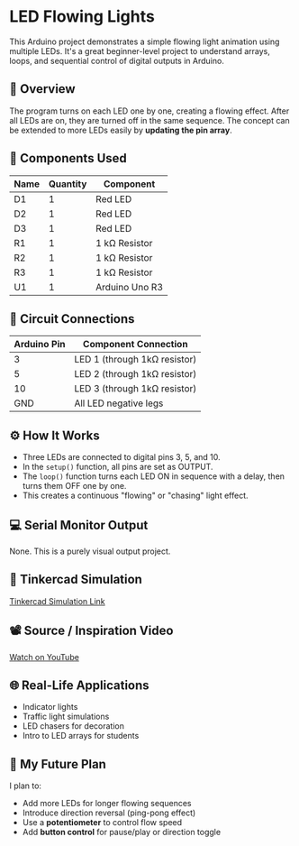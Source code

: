 # LED Flowing Lights

This Arduino project demonstrates a simple flowing light animation using multiple LEDs. It's a great beginner-level project to understand arrays, loops, and sequential control of digital outputs in Arduino.

## 🧾 Overview

The program turns on each LED one by one, creating a flowing effect. After all LEDs are on, they are turned off in the same sequence. The concept can be extended to more LEDs easily by **updating the pin array**.

## 🔩 Components Used

| Name | Quantity | Component      |
|------|----------|----------------|
| D1   | 1        | Red LED        |
| D2   | 1        | Red LED        |
| D3   | 1        | Red LED        |
| R1   | 1        | 1 kΩ Resistor  |
| R2   | 1        | 1 kΩ Resistor  |
| R3   | 1        | 1 kΩ Resistor  |
| U1   | 1        | Arduino Uno R3 |

## 🔌 Circuit Connections

| Arduino Pin | Component Connection |
|-------------|----------------------|
| 3           | LED 1 (through 1kΩ resistor) |
| 5           | LED 2 (through 1kΩ resistor) |
| 10          | LED 3 (through 1kΩ resistor) |
| GND         | All LED negative legs |

## ⚙️ How It Works

- Three LEDs are connected to digital pins 3, 5, and 10.
- In the `setup()` function, all pins are set as OUTPUT.
- The `loop()` function turns each LED ON in sequence with a delay, then turns them OFF one by one.
- This creates a continuous "flowing" or "chasing" light effect.

## 💻 Serial Monitor Output

None. This is a purely visual output project.

## 🔗 Tinkercad Simulation

[Tinkercad Simulation Link](https://www.tinkercad.com/things/9J4YeV8S7pe-led-flowing-lights)

## 📽️ Source / Inspiration Video

[Watch on YouTube](https://youtu.be/jfH_3k5It7o?si=unf2O_yU_yfyFHDn)

## 🌐 Real-Life Applications

- Indicator lights
- Traffic light simulations
- LED chasers for decoration
- Intro to LED arrays for students

## 🧠 My Future Plan

I plan to:
- Add more LEDs for longer flowing sequences
- Introduce direction reversal (ping-pong effect)
- Use a **potentiometer** to control flow speed
- Add **button control** for pause/play or direction toggle
